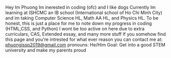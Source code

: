 Hey Im Phuong
Im inerested in coding (ofc) and I like dogs
Currently Im learning at ISHCMC an IB school (International school of Ho Chi Minh City) and im taking Computer Science HL, Math AA HL, and Physics HL.
To be honest, this is just a place for me to note down my progress in coding (HTML,CSS, and Python) I wont be too active on here due to extra curriculars, CAS, Extended essay, and many more stuff
If you somehow find this page and you're intrested for what ever reason you can contact me at: phuongissp2019@gmail.com
pronouns: He/Him
Goal: Get into a good STEM university and make my parents proud

<!---
Phuong894/Phuong894 is a ✨ special ✨ repository because its `README.md` (this file) appears on your GitHub profile.
You can click the Preview link to take a look at your changes.
--->

